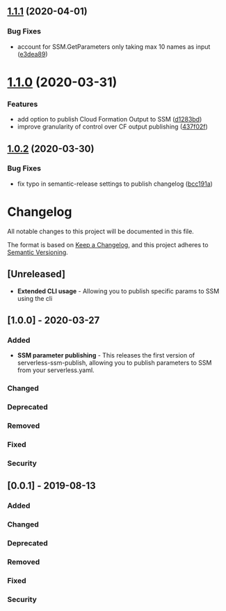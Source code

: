 ## [1.1.1](https://github.com/mysense-ai/ServerlessPlugin-SSMPublish/compare/v1.1.0...v1.1.1) (2020-04-01)


### Bug Fixes

* account for SSM.GetParameters only taking max 10 names as input ([e3dea89](https://github.com/mysense-ai/ServerlessPlugin-SSMPublish/commit/e3dea896abf4fcfd0e2f47e22304749e03057958))

# [1.1.0](https://github.com/mysense-ai/ServerlessPlugin-SSMPublish/compare/v1.0.2...v1.1.0) (2020-03-31)

### Features

* add option to publish Cloud Formation Output to SSM ([d1283bd](https://github.com/mysense-ai/ServerlessPlugin-SSMPublish/commit/d1283bd8a0d2ad199fb9a7023740abe97a6e727f))
* improve granularity of control over CF output publishing ([437f02f](https://github.com/mysense-ai/ServerlessPlugin-SSMPublish/commit/437f02f2ec44f68da08c56ef24d5394540c50ced))

## [1.0.2](https://github.com/mysense-ai/ServerlessPlugin-SSMPublish/compare/v1.0.1...v1.0.2) (2020-03-30)


### Bug Fixes

* fix typo in semantic-release settings to publish changelog ([bcc191a](https://github.com/mysense-ai/ServerlessPlugin-SSMPublish/commit/bcc191a6267ae15cc07b3a500ee83c233d347b11))

# Changelog
All notable changes to this project will be documented in this file.

The format is based on [Keep a Changelog](https://keepachangelog.com/en/1.0.0/),
and this project adheres to [Semantic Versioning](https://semver.org/spec/v2.0.0.html).

## [Unreleased]

* **Extended CLI usage** - Allowing you to publish specific params to SSM using the cli

## [1.0.0] - 2020-03-27
### Added
* **SSM parameter publishing** - This releases the first version of serverless-ssm-publish, allowing you to publish parameters to SSM from your serverless.yaml.

### Changed

### Deprecated

### Removed

### Fixed

### Security

## [0.0.1] - 2019-08-13
### Added

### Changed

### Deprecated

### Removed

### Fixed

### Security
